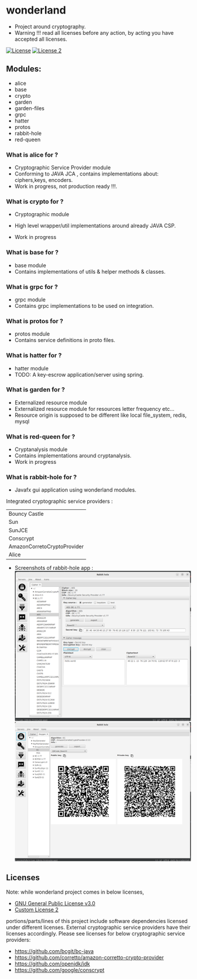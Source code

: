# wonderland

- Project around cryptography.
- Warning !!! read all licenses before any action, by acting you have accepted all licenses.

[![License](https://img.shields.io/github/license/gentjankolicaj/wonderland)](https://github.com/gentjankolicaj/wonderland/blob/master/LICENSE)
[![License 2](https://img.shields.io/badge/Custom_License-blue)](https://github.com/gentjankolicaj/wonderland/blob/master/LICENSE_2)

## Modules:

- alice
- base
- crypto
- garden
- garden-files
- grpc
- hatter
- protos
- rabbit-hole
- red-queen

### What is alice for ?

* Cryptographic Service Provider module
* Conforming to JAVA JCA , contains implementations about: ciphers,keys, encoders.
* Work in progress, not production ready !!!.

### What is crypto for ?

- Cryptographic module

* High level wrapper/util implementations around already JAVA CSP.

- Work in progress

### What is base for ?

- base module
- Contains implementations of utils & helper methods & classes.

### What is grpc for ?

- grpc module
- Contains grpc implementations to be used on integration.

### What is protos for ?

- protos module
- Contains service definitions in proto files.

### What is hatter for ?

- hatter module
- TODO: A key-escrow application/server using spring.

### What is garden for ?

- Externalized resource module
- Externalized resource module for resources letter frequency etc...
- Resource origin is supposed to be different like local file_system, redis, mysql

### What is red-queen for ?

- Cryptanalysis module
- Contains implementations around cryptanalysis.
- Work in progress

### What is rabbit-hole for ?

- Javafx gui application using wonderland modules.

<table>
<thead>Integrated cryptographic service providers :</thead>
<tr><td>Bouncy Castle</td></tr>
<tr><td>Sun</td></tr>
<tr><td>SunJCE</td></tr>
<tr><td>Conscrypt</td></tr>
<tr><td>AmazonCorretoCryptoProvider</td></tr>
<tr><td>Alice</td></tr>
</table>

- Screenshots of rabbit-hole app :
  ![](img/cipher_0.png)
  <br>
  ![](img/keygen_1.png)

## Licenses

Note: while wonderland project comes in below licenses,

- [GNU General Public License v3.0](https://github.com/gentjankolicaj/wonderland/blob/master/LICENSE)
- [Custom License 2](https://github.com/gentjankolicaj/wonderland/blob/master/LICENSE_2)

portions/parts/lines of this project include software dependencies licensed under different
licenses.
External cryptographic service providers have their licenses accordingly.
Please see licenses for below cryptographic service providers:

- https://github.com/bcgit/bc-java
- https://github.com/corretto/amazon-corretto-crypto-provider
- https://github.com/openjdk/jdk
- https://github.com/google/conscrypt